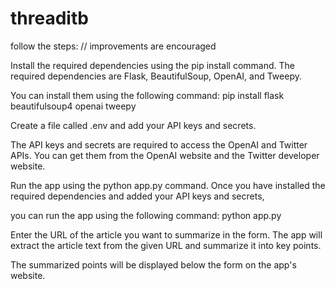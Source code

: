 # threaditb

follow the steps:    // improvements are encouraged 

Install the required dependencies using the pip install command.
The required dependencies are Flask, BeautifulSoup, OpenAI, and Tweepy. 

You can install them using the following command:
pip install flask beautifulsoup4 openai tweepy

Create a file called .env and add your API keys and secrets.

The API keys and secrets are required to access the OpenAI and Twitter APIs. You can get them from the OpenAI website and the Twitter developer website.

Run the app using the python app.py command.
Once you have installed the required dependencies and added your API keys and secrets, 

you can run the app using the following command:
python app.py

Enter the URL of the article you want to summarize in the form.
The app will extract the article text from the given URL and summarize it into key points. 

The summarized points will be displayed below the form on the app's website.
